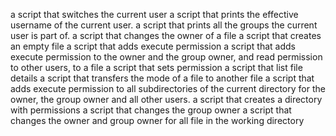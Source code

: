 a script that switches the current user
a script that prints the effective username of the current user.
a script that prints all the groups the current user is part of.
a script that changes the owner of a file
a script that creates an empty file
a script that adds execute permission
a script that adds execute permission to the owner and the group owner, and read permission to other users, to a file
a script that sets permission
a script that list file details
a script that transfers the mode of a file to another file
a script that adds execute permission to all subdirectories of the current directory for the owner, the group owner and all other users.
a script that creates a directory with permissions
a script that changes the group owner
a script that changes the owner and group owner for all file in the working directory

